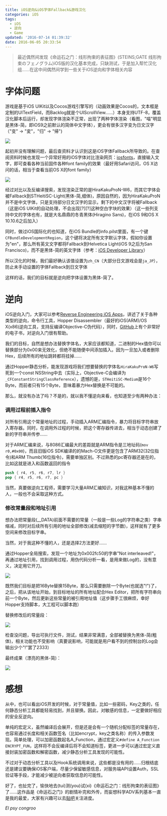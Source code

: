 ```yaml
---
title: iOS逆向&iOS字体Fallback&游戏汉化
categories: iOS
tags:
  - iOS
  - 逆向
  - Game
updated: '2016-07-14 01:39:32'
date: 2016-06-05 20:33:54
---
```


> 最近偶然间发现《命运石之门：线形拘束的表征图》(STEINS;GATE 线形拘束のフェノグラム)iOS版的汉化基本完成，只缺测试，于是加入帮忙汉化组……在这中间偶然间学到一些关于iOS逆向和字体相关内容

# 字体问题

游戏是基于iOS UIKit以及Cocos游戏引擎写的（动画效果是Cocos的，文本框是定制的UITextField，而Backlog就是个UIScrollView……）本身支持UTF-8，覆盖汉化脚本后运行，却发现字体渲染不正常，出现了两种字体渲染（看图，"喵"明显是黑体-简，即iOS9之前默认的简体中文字体），更会有很多汉字变为日文汉字（"变" -> "変"，"归" -> "帰")

![](http://dreampiggy-image.test.upcdn.net/image/8/2e/d2b034dd2baab3fa03776f8ec9988.jpg)

起初并没有理解问题，最后查资料才认识到这是iOS字体Fallback所导致的。在查阅资料时候也发现一个异常好用的iOS字体对比渲染网页：[iosfonts](http://iosfonts.com)，直接输入文字，即可查看各种当前固件各种font family的效果（最好用Safari访问，OS X访问的话，相当于查看当前OS X的font family）

![](http://dreampiggy-image.test.upcdn.net/image/1/c5/a3c3555692a29541f2a45c8799323.png)

经过对比以及反编译搜索，发现渲染正常的是HiraKakuProN-W6，而其它字体会被Fallback到STHeitiSC-Light(黑体-简,细体)，原因自然的，因为HiraKakuProN并不是中文字体，只是支持部分日文汉字的显示，剩下的中文汉字将被Fallback（这是iOS UIKit的自动处理，不会出现[?][?]这种空白字块的效果）（这一些列支持中文的字体也有，就是大名鼎鼎的冬青黑体(Hiragino Sans)，在iOS 9和OS X 10.10.6之后加入）

同时，做过iOS国际化的也知道，在iOS Bundle的info.pilst里面，有一个键`CFBundleDevelopmentRegion`，这个键将决定所有文字默认字体，假如你设置为"en"，那么所有英文文字都将Fallback到Helvetica Light(iOS 9之后为San Francisco)，而不是黑体-简的英文字体（参考：[iOS Developer Library](https://developer.apple.com/library/ios/documentation/General/Reference/InfoPlistKeyReference/Articles/CoreFoundationKeys.html#//apple_ref/doc/uid/20001431-130430)）

所以汉化的时候，我们最好确认该值设置为`zh_CN`（大部分日文游戏会是`ja_JP`），防止未手动设置的字体Fallback到日文字体

这样的话，我们的目标就是逆向把字体设置为黑体-简了。

# 逆向

iOS逆向入门，大家可以参考[Reverse Engineering iOS Apps](https://www.whitehack.com.au/reverse-engineering-ios-apps/)，讲述了关于各种类型的逆向，命令行工具，Hopper Disassembler（最好的iOS(ARM)/OS X(x86)逆向工具，支持反编译Objective-C伪代码），同时，[GitHub](https://github.com/iosre/iOSAppReverseEngineering)上有个非常好的电子书，对逆向入门很有帮助。

我们的目标，自然是想办法替换字体名，大家应该都知道，二进制的Hex值你可以替换部分为0x00来无效化，但绝不能随便中间添加插入。因为一旦加入或者删除Hex，后续所有的地址跳转都将挂掉……

通过Hopper静态分析，能发现游戏将我们想要替换的字体名`HiraKakuProN-W6`写死到一个const NSString中去（实际上，Objective-C会编译为`_CFConstantStringClassReference`），遗憾的是，`STHeitiSC-Medium`是16个Byte，而前者只有15个Byte，意味着暴力Hex替换是不可能的。

那么，就没有办法了吗？不是的，就以我不懂逆向来看，也知道至少有两种办法：

### 调用过程前插入指令
对所有引用这个常量地址的过程，手动插入ARM汇编指令，暴力将目标字符串放入寄存器。同时，在调用外过程的时候，把这个寄存器传进去，相当于动态创建了新的字符串并传参……

对于ARM汇编来说，与8086汇编最大的差距就是ARM指令是三地址码(`mov r0,#0x00`)，而且旧版iOS SDK编译的的Mach-O文件更是包含了ARM32(32位指令)和ARM Thumb(16位指令)，需要单独区别。不过熟悉的pc寄存器还是在的，比如这就是进入和函数返回的指令

```nasm
push { r4, r5, r6, r7, lr }
pop { r4, r5, r6, r7, pc }
```

当然，真要做逆向工程师，需要学习大量ARM汇编知识，对我这种基本不懂的人，一般也不会采取这种方式。

### 修改常量段和地址引用
想办法把常量段(__DATA)前面不需要的常量（一般是一些Log的字符串之类）字串缩减，同时对后续所有引用的地址全部修改(减去缩短的字节数)，这样就有了更多空间来修改目标字串。

当然，对于我这种不懂的人，还是选择2方法更好……

通过Hopper全局搜索，发现一个地址为0x002fc50的字串"Not interleaved!"，再通过地址引用，找到调用过程，用伪代码分析一看，是用来做Log的，没有意义，决定用它开刀。

![](http://dreampiggy-image.test.upcdn.net/image/d/a6/20b6c740e08b4ce50c7726931039d.png)

既然我们目标是把16Byte替换15Byte，那么只需要删除一个Byte(也就选"!")了，之后，把从该地址开始，到目标地址的所有地址配合Hex Editor，把所有字符串向前一个Byte，然后更新这些常量的被引用地址值（这步骤手工很麻烦，幸好Hopper支持脚本，大工程可以脚本跑）

替换修改后的常量段：

![](http://dreampiggy-image.test.upcdn.net/image/f/b8/2fd8b75defcd753005347e05e3994.png)

检查没问题，导出可执行文件，测试，结果非常满意，全部被替换为黑体-简(粗体)，相关功能也不受影响（真要说影响，可能就是用户看不到的控制台的Log会输出少个"!"罢了2333）

最终成果（漂亮的黑体-简)：

![](http://dreampiggy-image.test.upcdn.net/image/5/6b/ba2950239095f36f16e57cd593b21.jpg)

# 感想

从中，也可以看出iOS开发的时候，对于常量值，比如一些密码，Key之类的，任何静态分析工具都能轻易找到，并且替换。因此，对敏感的信息，一定要做好相应的安全反逆向。

单纯的宏定义，虽然编译后会展开，但是还是会有一个随机分配标签的常量存在，也容易通过长度和相关函数签名（比如encrypt，key之类名称）的传入参数发现。简单处理，可以加密函数起名A_Function，通过宏定义`#define A_Function ENCRYPT_FUN`，这样将不会反编译后将不会知道标签，更进一步可以通过宏定义直接封装加密函数和解密函数，减少静态分析工具发现的可能性。

不过对于动态分析工具以及Hook系统调用来说，这些都是没有用的……归根结底还是建议要确保iOS客户端，尽量少保留敏感信息，对服务端API设置Auth，SSL验证等手段，才能减少被逆向者获取信息的可能性。

好了，也扯完了，愉快地去(tui)测(you)试(xi)《命运石之门：线形拘束的表征图》了……这作品是《命运石之门》的剧情补完和外传，而妄想科学ADV系列基本一直是我的最爱，大家有兴趣可以去[贴吧](http://tieba.baidu.com/p/4260615784)关注进度。

*El psy congroo*
